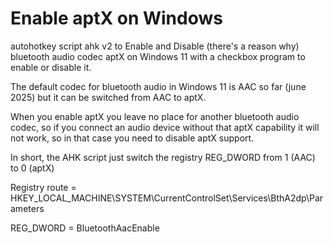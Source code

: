 # Enable aptX on Windows

autohotkey script ahk v2 to Enable and Disable (there's a reason why) bluetooth audio codec aptX on Windows 11 with a checkbox program to enable or disable it.

The default codec for bluetooth audio in Windows 11 is AAC so far (june 2025) but it can be switched from AAC to aptX.

When you enable aptX you leave no place for another bluetooth audio codec, so if you connect an audio device without that aptX capability it will not work, so in that case you need to disable aptX support.

In short, the AHK script just switch the registry REG_DWORD from 1 (AAC) to 0 (aptX)

Registry route =    HKEY_LOCAL_MACHINE\SYSTEM\CurrentControlSet\Services\BthA2dp\Parameters

REG_DWORD      =    BluetoothAacEnable
